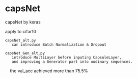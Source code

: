 # capsNet
capsNet by keras

apply to cifar10

    capsNet_alt.py
       can introduce Batch Normalization & Dropout

    capsNet_Gen_alt.py
       introduce MultiLayer before inputing CapsuleLayer, 
       and improving a Generator part into oudinary sequences.

     the val_acc achieved more than 75.5%
